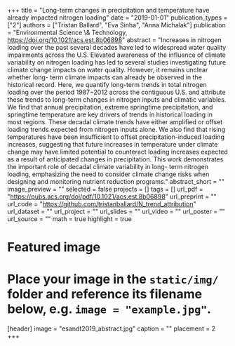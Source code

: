 +++
title = "Long-term changes in precipitation and temperature have already impacted nitrogen loading"
date = "2019-01-01"
publication_types = ["2"]
authors = ["Tristan Ballard", "Eva Sinha", "Anna Michalak"]
publication = "Environmental Science \\& Technology, https://doi.org/10.1021/acs.est.8b06898"
abstract = "Increases in nitrogen loading over the past several decades have led to widespread water quality impairments across the U.S. Elevated awareness of the influence of climate variability on nitrogen loading has led to several studies investigating future climate change impacts on water quality. However, it remains unclear whether long- term climate impacts can already be observed in the historical record. Here, we quantify long-term trends in total nitrogen loading over the period 1987−2012 across the contiguous U.S. and attribute these trends to long-term changes in nitrogen inputs and climatic variables. We find that annual precipitation, extreme springtime precipitation, and springtime temperature are key drivers of trends in historical loading in most regions. These decadal climate trends have either amplified or offset loading trends expected from nitrogen inputs alone. We also find that rising temperatures have been insufficient to offset precipitation-induced loading increases, suggesting that future increases in temperature under climate change may have limited potential to counteract loading increases expected as a result of anticipated changes in precipitation. This work demonstrates the important role of decadal climate variability in long- term nitrogen loading, emphasizing the need to consider climate change risks when designing and monitoring nutrient reduction programs."
abstract_short = ""
image_preview = ""
selected = false
projects = []
tags = []
url_pdf = "https://pubs.acs.org/doi/pdf/10.1021/acs.est.8b06898"
url_preprint = ""
url_code = "https://github.com/tristanballard/N_trend_attribution"
url_dataset = ""
url_project = ""
url_slides = ""
url_video = ""
url_poster = ""
url_source = ""
math = true
highlight = true
# Featured image
# Place your image in the `static/img/` folder and reference its filename below, e.g. `image = "example.jpg"`.
[header]
image = "esandt2019_abstract.jpg"
caption = ""
placement = 2
+++
